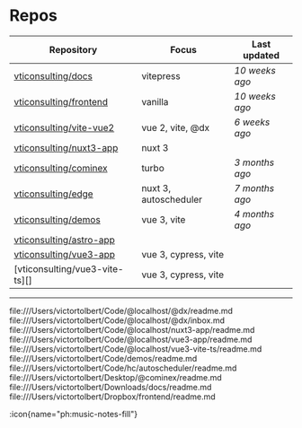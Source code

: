 
# Repos

| Repository                     | Focus                 | Last updated   |
| ------------------------------ | --------------------- | -------------- |
| [vticonsulting/docs][]         | vitepress             | _10 weeks ago_ |
| [vticonsulting/frontend][]     | vanilla               | _10 weeks ago_ |
| [vticonsulting/vite-vue2][]    | vue 2, vite, @dx      | _6 weeks ago_  |
| [vticonsulting/nuxt3-app][]    | nuxt 3                |                |
| [vticonsulting/cominex][]      | turbo                 | _3 months ago_ |
| [vticonsulting/edge][]         | nuxt 3, autoscheduler | _7 months ago_ |
| [vticonsulting/demos][]        | vue 3, vite           | _4 months ago_ |
| [vticonsulting/astro-app][]    |                       |                |
| [vticonsulting/vue3-app][]     | vue 3, cypress, vite  |                |
| [vticonsulting/vue3-vite-ts][] | vue 3, cypress, vite  |                |

---

file:///Users/victortolbert/Code/@localhost/@dx/readme.md
file:///Users/victortolbert/Code/@localhost/@dx/inbox.md
file:///Users/victortolbert/Code/@localhost/nuxt3-app/readme.md
file:///Users/victortolbert/Code/@localhost/vue3-app/readme.md
file:///Users/victortolbert/Code/@localhost/vue3-vite-ts/readme.md
file:///Users/victortolbert/Code/demos/readme.md
file:///Users/victortolbert/Code/hc/autoscheduler/readme.md
file:///Users/victortolbert/Desktop/@cominex/readme.md
file:///Users/victortolbert/Downloads/docs/readme.md
file:///Users/victortolbert/Dropbox/frontend/readme.md

:icon{name="ph:music-notes-fill"}

[docs2]: https://github.com/vticonsulting/docs.git "/Users/victortolbert/Code/@localhost/docs2"
[vticonsulting/astro-app]: https://github.com/vticonsulting/astro-app "/Users/victortolbert/Code/@localhost/astro-app"
[vticonsulting/cominex]: https://github.com/vticonsulting/cominex "/Users/victortolbert/Desktop/@cominex"
[vticonsulting/demos]: https://github.com/vticonsulting/demos "/Users/victortolbert/Code/demos"
[vticonsulting/docs]: https://github.com/vticonsulting/docs "/Users/victortolbert/Downloads/docs"
[vticonsulting/edge]: https://github.com/vticonsulting/edge "/Users/victortolbert/Code/hc/autoscheduler"
[vticonsulting/frontend]: https://github.com/vticonsulting/frontend "/Users/victortolbert/Dropbox/frontend"
[vticonsulting/nuxt3-app]: https://github.com/vticonsulting/nuxt3-app "/Users/victortolbert/Code/@localhost/nuxt3-app"
[vticonsulting/vite-vue2]: https://github.com/vticonsulting/vite-vue2 "/Users/victortolbert/Code/@localhost/@dx"
[vticonsulting/vue3-app]: https://github.com/vticonsulting/vue3-app "/Users/victortolbert/Code/@localhost/vue3-app"
